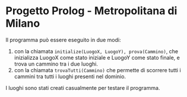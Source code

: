 # Progetto Prolog - Metropolitana di Milano

Il programma può essere eseguito in due modi:
1. con la chiamata `initialize(LuogoX, LuogoY), prova(Cammino)`, che inizializza LuogoX come stato iniziale e LuogoY come stato finale, e trova un cammino tra i due luoghi.
2. con la chiamata `trovaTutti(Cammino)` che permette di scorrere tutti i cammini tra tutti i luoghi presenti nel dominio.

I luoghi sono stati creati casualmente per testare il programma.
